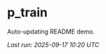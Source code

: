 # p_train

Auto-updating README demo.

<!--START_SECTION:status-->
_Last run: 2025-09-17 10:20 UTC_
<!--END_SECTION:status-->


































































































































































































































































































































































































































































































































































































































































